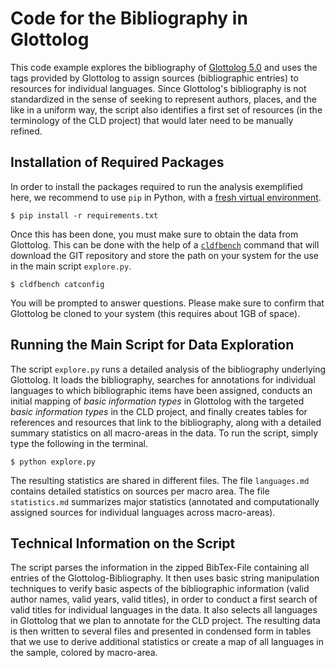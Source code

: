 # Code for the Bibliography in Glottolog

This code example explores the bibliography of [Glottolog
5.0](https://glottolog.org) and uses the tags provided by Glottolog to assign
sources (bibliographic entries) to resources for individual languages. Since
Glottolog's bibliography is not standardized in the sense of seeking to
represent authors, places, and the like in a uniform way, the script also
identifies a first set of resources (in the terminology of the CLD project)
that would later need to be manually refined.

## Installation of Required Packages

In order to install the packages required to run the analysis exemplified here, we recommend to use `pip` in Python, with a [fresh virtual environment]().

```shell
$ pip install -r requirements.txt
```

Once this has been done, you must make sure to obtain the data from Glottolog. This can be done with the help of a [`cldfbench`](https://pypi.org/project/cldfbench) command that will download the GIT repository and store the path on your system for the use in the main script `explore.py`.

```
$ cldfbench catconfig
```

You will be prompted to answer questions. Please make sure to confirm that Glottolog be cloned to your system (this requires about 1GB of space).

## Running the Main Script for Data Exploration

The script `explore.py` runs a detailed analysis of the bibliography underlying Glottolog. It loads the bibliography, searches for annotations for individual languages to which bibliographic items have been assigned, conducts an initial mapping of *basic information types* in Glottolog with the targeted *basic information types* in the CLD project, and finally creates tables for references and resources that link to the bibliography, along with a detailed summary statistics on all macro-areas in the data. To run the script, simply type the following in the terminal.

```shell
$ python explore.py
```

The resulting statistics are shared in different files. The file `languages.md` contains detailed statistics on sources per macro area. The file `statistics.md` summarizes major statistics (annotated and computationally assigned sources for individual languages across macro-areas). 

## Technical Information on the Script

The script parses the information in the zipped BibTex-File containing all entries of the Glottolog-Bibliography. 
It then uses basic string manipulation techniques to verify basic aspects of the bibliographic information (valid author names, valid years, valid titles), in order to conduct a first search of valid titles for individual languages in the data. It also selects all languages in Glottolog that we plan to annotate for the CLD project. The resulting data is then written to several files and presented in condensed form in tables that we use to derive additional statistics or create a map of all languages in the sample, colored by macro-area.



